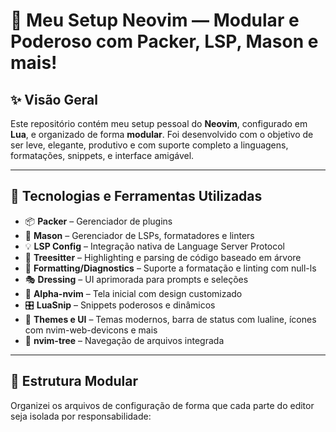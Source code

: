 # 🌟 Meu Setup Neovim — Modular e Poderoso com Packer, LSP, Mason e mais!


## ✨ Visão Geral

Este repositório contém meu setup pessoal do **Neovim**, configurado em **Lua**, e organizado de forma **modular**. Foi desenvolvido com o objetivo de ser leve, elegante, produtivo e com suporte completo a linguagens, formatações, snippets, e interface amigável.

---

## 🔧 Tecnologias e Ferramentas Utilizadas

- 📦 **Packer** – Gerenciador de plugins
- 🧩 **Mason** – Gerenciador de LSPs, formatadores e linters
- 💡 **LSP Config** – Integração nativa de Language Server Protocol
- 🎨 **Treesitter** – Highlighting e parsing de código baseado em árvore
- 🧼 **Formatting/Diagnostics** – Suporte a formatação e linting com null-ls
- 🎭 **Dressing** – UI aprimorada para prompts e seleções
- 🚀 **Alpha-nvim** – Tela inicial com design customizado
- 🎛️ **LuaSnip** – Snippets poderosos e dinâmicos
- 🌈 **Themes e UI** – Temas modernos, barra de status com lualine, ícones com nvim-web-devicons e mais
- 📁 **nvim-tree** – Navegação de arquivos integrada

---

## 🧱 Estrutura Modular

Organizei os arquivos de configuração de forma que cada parte do editor seja isolada por responsabilidade:


